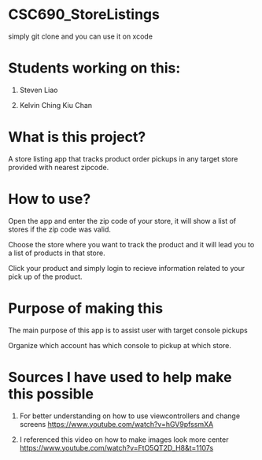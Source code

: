 # CSC690_StoreListings

simply git clone and you can use it on xcode

# Students working on this:

1. Steven Liao

2. Kelvin Ching Kiu Chan

# What is this project?

A store listing app that tracks product order pickups in any target store provided with nearest zipcode.

# How to use?

Open the app and enter the zip code of your store, it will show a list of stores if the zip code was valid.

Choose the store where you want to track the product and it will lead you to a list of products in that store.

Click your product and simply login to recieve information related to your pick up of the product. 

# Purpose of making this

The main purpose of this app is to assist user with target console pickups

Organize which account has which console to pickup at which store.

# Sources I have used to help make this possible

1. For better understanding on how to use viewcontrollers and change screens
https://www.youtube.com/watch?v=hGV9pfssmXA

2. I referenced this video on how to make images look more center
https://www.youtube.com/watch?v=FtO5QT2D_H8&t=1107s




